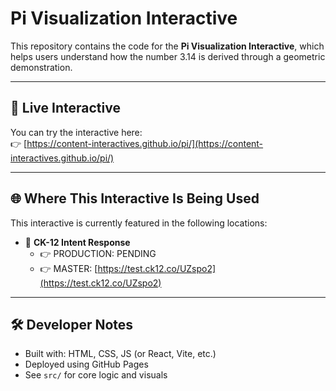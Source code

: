 # Pi Visualization Interactive

This repository contains the code for the **Pi Visualization Interactive**, which helps users understand how the number 3.14 is derived through a geometric demonstration.

---

## 🔗 Live Interactive

You can try the interactive here:  
👉 [https://content-interactives.github.io/pi/](https://content-interactives.github.io/pi/)

---

## 🌐 Where This Interactive Is Being Used

This interactive is currently featured in the following locations:

- 📘 **CK-12 Intent Response**  
  - 👉 PRODUCTION: PENDING
  - 👉 MASTER: [https://test.ck12.co/UZspo2](https://test.ck12.co/UZspo2)

---

## 🛠️ Developer Notes

- Built with: HTML, CSS, JS (or React, Vite, etc.)
- Deployed using GitHub Pages
- See `src/` for core logic and visuals

